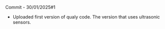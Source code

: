 Commit - 30/01/2025#1

- Uploaded first version of qualy code. The version that uses ultrasonic sensors.
